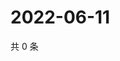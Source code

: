 # 2022-06-11

共 0 条

<!-- BEGIN WEIBO -->
<!-- 最后更新时间 Sat Jun 11 2022 23:12:20 GMT+0800 (China Standard Time) -->

<!-- END WEIBO -->
